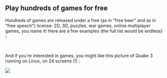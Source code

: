 <?php require("../../entete.php");?> <?php require("../../base.php");?> <?php require("../../fonctions.php");?>

<div id="corps">

<h2>Play hundreds of games for free</h2>

<p>Hundreds of games are released under a free (as in "free beer" and as in "free speech") license: 2D, 3D, puzzles, war games, online multiplayer games, you name it! Here are a few examples (the full list would be endless) :</p>

<div id="items">

<?php all_games_from_file ();?>

<br class="clearboth" />
</div>

<p>And if you're interested in games, you might like this picture of Quake 3 running on Linux, on 24 screens (!) :</p>

<p><a href="Images/quake_24_screens.jpg"><img src="Images/quake_24_screens_thumbnail.jpg" /></a></p>

</div>


